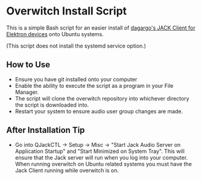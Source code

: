 # Overwitch Install Script

This is a simple Bash script for an easier install of [dagargo's JACK Client for Elektron devices](https://github.com/dagargo/overwitch) onto Ubuntu systems. 

(This script does not install the systemd service option.)


## How to Use
- Ensure you have git installed onto your computer
- Enable the ability to execute the script as a program in your File Manager.
- The script will clone the overwitch repository into whichever directory the script is downloaded into.
- Restart your system to ensure audio user group changes are made.

## After Installation Tip
- Go into QJackCTL -> Setup -> Misc -> "Start Jack Audio Server on Application Startup" and "Start Minimized on System Tray". This will ensure that the Jack server will run when you log into your computer. When running overwitch on Ubuntu related systems you must have the Jack Client running while overwitch is on. 


